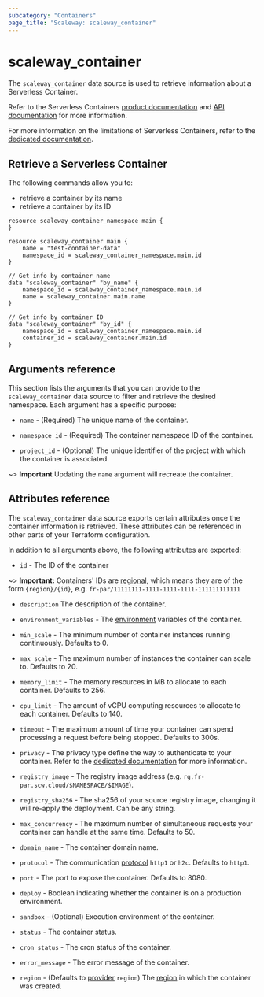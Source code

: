 ```yaml
---
subcategory: "Containers"
page_title: "Scaleway: scaleway_container"
---
```

# scaleway_container

The `scaleway_container` data source is used to retrieve information about a Serverless Container.

Refer to the Serverless Containers [product documentation](https://www.scaleway.com/en/docs/serverless/containers/) and [API documentation](https://www.scaleway.com/en/developers/api/serverless-containers/) for more information.

For more information on the limitations of Serverless Containers, refer to the [dedicated documentation](https://www.scaleway.com/en/docs/compute/containers/reference-content/containers-limitations/).

## Retrieve a Serverless Container

The following commands allow you to:

- retrieve a container by its name
- retrieve a container by its ID

```hcl
resource scaleway_container_namespace main {
}

resource scaleway_container main {
    name = "test-container-data"
    namespace_id = scaleway_container_namespace.main.id
}

// Get info by container name
data "scaleway_container" "by_name" {
    namespace_id = scaleway_container_namespace.main.id
    name = scaleway_container.main.name
}

// Get info by container ID
data "scaleway_container" "by_id" {
    namespace_id = scaleway_container_namespace.main.id
    container_id = scaleway_container.main.id
}
```

## Arguments reference

This section lists the arguments that you can provide to the `scaleway_container` data source to filter and retrieve the desired namespace. Each argument has a specific purpose:

- `name` - (Required) The unique name of the container.

- `namespace_id` - (Required) The container namespace ID of the container.

- `project_id` - (Optional) The unique identifier of the project with which the container is associated.

~> **Important** Updating the `name` argument will recreate the container.

## Attributes reference

The `scaleway_container` data source exports certain attributes once the container information is retrieved. These attributes can be referenced in other parts of your Terraform configuration.

In addition to all arguments above, the following attributes are exported:

- `id` - The ID of the container

~> **Important:** Containers' IDs are [regional](../guides/regions_and_zones.md#resource-ids), which means they are of the form `{region}/{id}`, e.g. `fr-par/11111111-1111-1111-1111-111111111111`

- `description` The description of the container.

- `environment_variables` - The [environment](https://www.scaleway.com/en/docs/compute/containers/concepts/#environment-variables) variables of the container.

- `min_scale` - The minimum number of container instances running continuously. Defaults to 0.

- `max_scale` - The maximum number of instances the container can scale to. Defaults to 20.

- `memory_limit` - The memory resources in MB to allocate to each container. Defaults to 256.

- `cpu_limit` - The amount of vCPU computing resources to allocate to each container. Defaults to 140.

- `timeout` - The maximum amount of time your container can spend processing a request before being stopped. Defaults to 300s.

- `privacy` - The privacy type define the way to authenticate to your container. Refer to the [dedicated documentation](https://www.scaleway.com/en/developers/api/serverless-containers/#path-containers-update-an-existing-container) for more information.

- `registry_image` - The registry image address (e.g. `rg.fr-par.scw.cloud/$NAMESPACE/$IMAGE`).

- `registry_sha256` - The sha256 of your source registry image, changing it will re-apply the deployment. Can be any string.

- `max_concurrency` - The maximum number of simultaneous requests your container can handle at the same time. Defaults to 50.

- `domain_name` - The container domain name.

- `protocol` - The communication [protocol](https://www.scaleway.com/en/developers/api/serverless-containers/#path-containers-update-an-existing-container) `http1` or `h2c`. Defaults to `http1`.

- `port` - The port to expose the container. Defaults to 8080.

- `deploy` - Boolean indicating whether the container is on a production environment.

- `sandbox` - (Optional) Execution environment of the container.

- `status` - The container status.

- `cron_status` - The cron status of the container.

- `error_message` - The error message of the container.

- `region` - (Defaults to [provider](../index.md#region) `region`) The [region](../guides/regions_and_zones.md#regions) in which the container was created.
